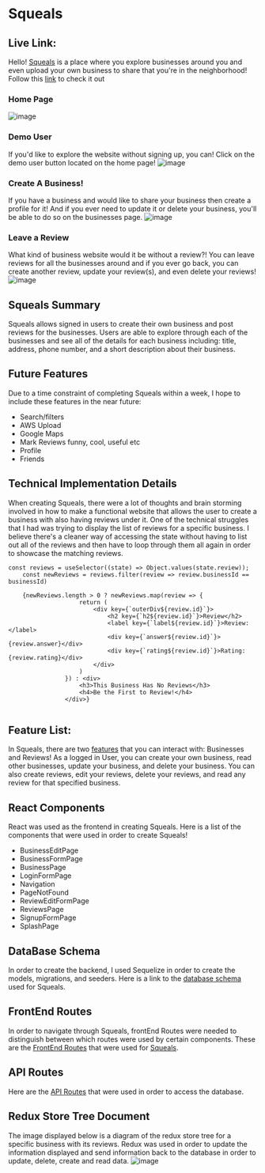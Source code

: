 # Squeals

## Live Link:
Hello! [Squeals](https://squeals.herokuapp.com/) is a place where you explore businesses around you and even upload your own business to share that you're in the neighborhood! Follow this [link](https://squeals.herokuapp.com/) to check it out

### Home Page
![image](https://user-images.githubusercontent.com/98856057/172088500-0414920a-5682-4186-bcb6-4cd8c3d1a873.png)

### Demo User
If you'd like to explore the website without signing up, you can! Click on the demo user button located on the home page!
![image](https://user-images.githubusercontent.com/98856057/172090158-4d57715c-96b2-4fa3-a32c-4024e9021c30.png)

### Create A Business!
If you have a business and would like to share your business then create a profile for it!
And if you ever need to update it or delete your business, you'll be able to do so on the businesses page.
![image](https://user-images.githubusercontent.com/98856057/172090393-77f8bfdb-032c-4757-8c47-9df2bffd5fb3.png)

### Leave a Review
What kind of business website would it be without a review?! You can leave reviews for all the businesses around and if you ever go back, you can create another review, update your review(s), and even delete your reviews!
![image](https://user-images.githubusercontent.com/98856057/172090622-8448635d-c598-4d37-94d5-df3c254e5fee.png)

## Squeals Summary
Squeals allows signed in users to create their own business and post reviews for the businesses. Users are able to explore through each of the businesses and see all of the details for each business including: title, address, phone number, and a short description about their business.

## Future Features
Due to a time constraint of completing Squeals within a week, I hope to include these features in the near future:
- Search/filters
- AWS Upload
- Google Maps
- Mark Reviews funny, cool, useful etc
- Profile
- Friends

## Technical Implementation Details
When creating Squeals, there were a lot of thoughts and brain storming involved in how to make a functional website that allows the user to create a business with also having reviews under it. One of the technical struggles that I had was trying to display the list of reviews for a specific business. I believe there's a cleaner way of accessing the state without having to list out all of the reviews and then have to loop through them all again in order to showcase the matching reviews.

```
const reviews = useSelector((state) => Object.values(state.review));
    const newReviews = reviews.filter(review => review.businessId == businessId)
    
    {newReviews.length > 0 ? newReviews.map(review => {
                    return (
                        <div key={`outerDiv${review.id}`}>
                            <h2 key={`h2${review.id}`}>Review</h2>
                            <label key={`label${review.id}`}>Review:</label>
                            <div key={`answer${review.id}`}>{review.answer}</div>
                            <div key={`rating${review.id}`}>Rating: {review.rating}</div>
                        </div>
                    )
                }) : <div>
                    <h3>This Business Has No Reviews</h3>
                    <h4>Be the First to Review!</h4>
                </div>}
    
```

## Feature List:
In Squeals, there are two [features](https://github.com/ChrisPHong/Squeals/wiki/Feature-List) that you can interact with: Businesses and Reviews! As a logged in User, you can create your own business, read other businesses, update your business, and delete your business. You can also create reviews, edit your reviews, delete your reviews, and read any review for that specified business.



## React Components
React was used as the frontend in creating Squeals. Here is a list of the components that were used in order to create Squeals!
- BusinessEditPage
- BusinessFormPage
- BusinessPage
- LoginFormPage
- Navigation
- PageNotFound
- ReviewEditFormPage
- ReviewsPage
- SignupFormPage
- SplashPage


## DataBase Schema
In order to create the backend, I used Sequelize in order to create the models, migrations, and seeders. Here is a link to the [database schema](https://github.com/ChrisPHong/Squeals/wiki/Database-Schema) used for Squeals.


## FrontEnd Routes
In order to navigate through Squeals, frontEnd Routes were needed to distinguish between which routes were used by certain components. These are the [FrontEnd Routes](https://github.com/ChrisPHong/Squeals/wiki/FrontEnd-Routes) that were used for [Squeals](https://squeals.herokuapp.com/).


## API Routes
Here are the [API Routes](https://github.com/ChrisPHong/Squeals/wiki/API-Routes) that were used in order to access the database.


## Redux Store Tree Document
The image displayed below is a diagram of the redux store tree for a specific business with its reviews. Redux was used in order to update the information displayed and send information back to the database in order to update, delete, create and read data. 
![image](https://user-images.githubusercontent.com/98856057/171960136-46f15d9b-5f11-4491-8c81-cf79f034d4bc.png)
